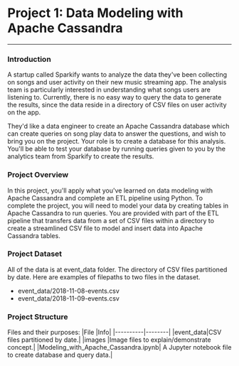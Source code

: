 # Project 1: Data Modeling with Apache Cassandra
--------------------------

### Introduction
A startup called Sparkify wants to analyze the data they've been collecting on songs and user activity on their new music streaming app. The analysis team is particularly interested in understanding what songs users are listening to. Currently, there is no easy way to query the data to generate the results, since the data reside in a directory of CSV files on user activity on the app.

They'd like a data engineer to create an Apache Cassandra database which can create queries on song play data to answer the questions, and wish to bring you on the project. Your role is to create a database for this analysis. You'll be able to test your database by running queries given to you by the analytics team from Sparkify to create the results.


### Project Overview
In this project, you'll apply what you've learned on data modeling with Apache Cassandra and complete an ETL pipeline using Python. To complete the project, you will need to model your data by creating tables in Apache Cassandra to run queries. You are provided with part of the ETL pipeline that transfers data from a set of CSV files within a directory to create a streamlined CSV file to model and insert data into Apache Cassandra tables.

### Project Dataset
All of the data is at event_data folder. The directory of CSV files partitioned by date. 
Here are examples of filepaths to two files in the dataset. 
* event_data/2018-11-08-events.csv
* event_data/2018-11-09-events.csv


### Project Structure
Files and their purposes:
|File      |Info|
|----------|--------|
|event_data|CSV files partitioned by date.|
|images  |Image files to explain/demonstrate concept.|
|Modeling_with_Apache_Cassandra.ipynb| A Jupyter notebook file to create database and query data.|

